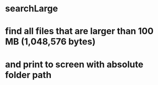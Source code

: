 # searchLarge

# find all files that are larger than 100 MB (1,048,576 bytes)
# and print to screen with absolute folder path
